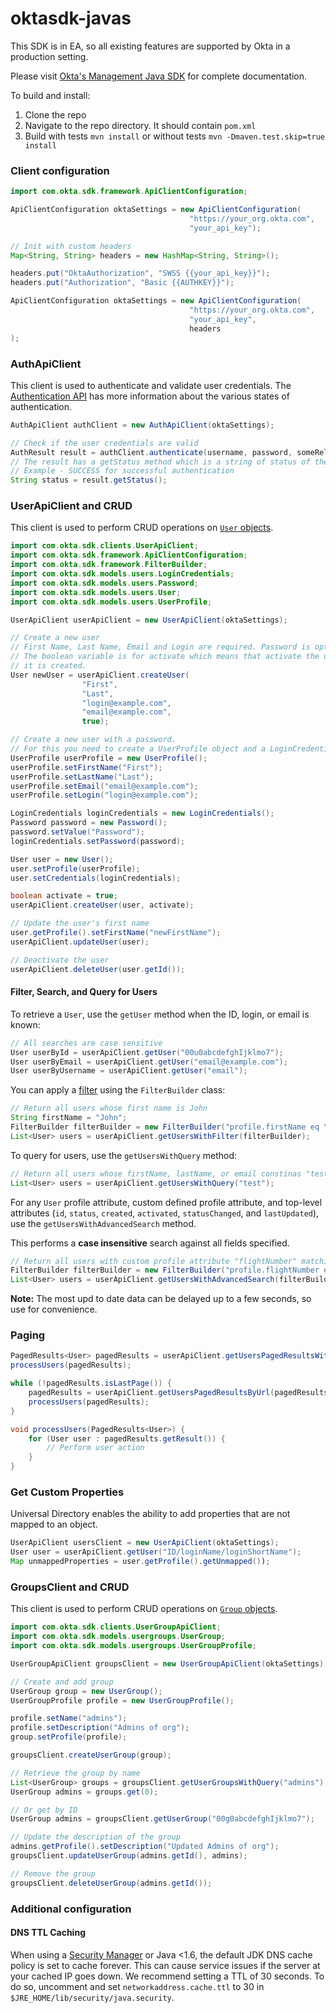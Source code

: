 # oktasdk-javas

This SDK is in EA, so all existing features are supported by Okta in a production setting.

Please visit [Okta's Management Java SDK](http://developer.okta.com/docs/sdk/core/java_api_sdk/index.html) for complete documentation.

To build and install:

1. Clone the repo
2. Navigate to the repo directory. It should contain `pom.xml`
3. Build with tests `mvn install` or without tests `mvn -Dmaven.test.skip=true install`

### Client configuration
```java
import com.okta.sdk.framework.ApiClientConfiguration;

ApiClientConfiguration oktaSettings = new ApiClientConfiguration(
                                        "https://your_org.okta.com",
                                        "your_api_key");

// Init with custom headers
Map<String, String> headers = new HashMap<String, String>();

headers.put("OktaAuthorization", "SWSS {{your_api_key}}");
headers.put("Authorization", "Basic {{AUTHKEY}}");

ApiClientConfiguration oktaSettings = new ApiClientConfiguration(
                                        "https://your_org.okta.com",
                                        "your_api_key",
                                        headers
);
```

### AuthApiClient
This client is used to authenticate and validate user credentials. 
The [Authentication API](http://developer.okta.com/docs/api/resources/authn.html) has more information about the various states of authentication.
```java
AuthApiClient authClient = new AuthApiClient(oktaSettings);

// Check if the user credentials are valid
AuthResult result = authClient.authenticate(username, password, someRelayState);
// The result has a getStatus method which is a string of status of the request.
// Example - SUCCESS for successful authentication
String status = result.getStatus();
```

### UserApiClient and CRUD
This client is used to perform CRUD operations on [`User` objects](http://developer.okta.com/docs/api/resources/users.html).

```java
import com.okta.sdk.clients.UserApiClient;
import com.okta.sdk.framework.ApiClientConfiguration;
import com.okta.sdk.framework.FilterBuilder;
import com.okta.sdk.models.users.LoginCredentials;
import com.okta.sdk.models.users.Password;
import com.okta.sdk.models.users.User;
import com.okta.sdk.models.users.UserProfile;

UserApiClient userApiClient = new UserApiClient(oktaSettings);

// Create a new user
// First Name, Last Name, Email and Login are required. Password is optional.
// The boolean variable is for activate which means that activate the user as soon as 
// it is created.
User newUser = userApiClient.createUser(
                "First",
                "Last",
                "login@example.com",
                "email@example.com",
                true);

// Create a new user with a password.
// For this you need to create a UserProfile object and a LoginCredentials object
UserProfile userProfile = new UserProfile();
userProfile.setFirstName("First");
userProfile.setLastName("Last");
userProfile.setEmail("email@example.com");
userProfile.setLogin("login@example.com");

LoginCredentials loginCredentials = new LoginCredentials();
Password password = new Password();
password.setValue("Password");
loginCredentials.setPassword(password);

User user = new User();
user.setProfile(userProfile);
user.setCredentials(loginCredentials);

boolean activate = true;
userApiClient.createUser(user, activate);

// Update the user's first name
user.getProfile().setFirstName("newFirstName");
userApiClient.updateUser(user);

// Deactivate the user
userApiClient.deleteUser(user.getId());
```

#### Filter, Search, and Query for Users
To retrieve a `User`, use the `getUser` method when the ID, login, or email is known:

```java
// All searches are case sensitive
User userById = userApiClient.getUser("00u0abcdefghIjklmo7");
User userByEmail = userApiClient.getUser("email@example.com");
User userByUsername = userApiClient.getUser("email");
```

You can apply a [filter](http://developer.okta.com/docs/api/resources/users.html#filters) using the `FilterBuilder` class:
```java
// Return all users whose first name is John
String firstName = "John";
FilterBuilder filterBuilder = new FilterBuilder("profile.firstName eq \"" + firstName + "\"");
List<User> users = userApiClient.getUsersWithFilter(filterBuilder);
```

To query for users, use the `getUsersWithQuery` method:
```java
// Return all users whose firstName, lastName, or email constinas "test"
List<User> users = userApiClient.getUsersWithQuery("test");

```

For any `User` profile attribute, custom defined profile attribute, and top-level attributes (`id`, `status`, `created`, `activated`, `statusChanged`, and `lastUpdated`), use the `getUsersWithAdvancedSearch` method.

This performs a **case insensitive** search against all fields specified.
```java
// Return all users with custom profile attribute "flightNumber" matching "A415"
FilterBuilder filterBuilder = new FilterBuilder("profile.flightNumber eq \"A415\"");
List<User> users = userApiClient.getUsersWithAdvancedSearch(filterBuilder);
```
**Note:** The most upd to date data can be delayed up to a few seconds, so use for convenience.

### Paging
```java
PagedResults<User> pagedResults = userApiClient.getUsersPagedResultsWithLimit(10);
processUsers(pagedResults);

while (!pagedResults.isLastPage()) {
    pagedResults = userApiClient.getUsersPagedResultsByUrl(pagedResults.getNextUrl());
    processUsers(pagedResults);
}

void processUsers(PagedResults<User>) {
    for (User user : pagedResults.getResult()) {
        // Perform user action
    }
}
```

### Get Custom Properties
Universal Directory enables the ability to add properties that are not mapped to an object.

```java
UserApiClient usersClient = new UserApiClient(oktaSettings);
User user = userApiClient.getUser("ID/loginName/loginShortName");
Map unmappedProperties = user.getProfile().getUnmapped());
```

### GroupsClient and CRUD
This client is used to perform CRUD operations on [`Group` objects](http://developer.okta.com/docs/api/resources/groups.html).
```java
import com.okta.sdk.clients.UserGroupApiClient;
import com.okta.sdk.models.usergroups.UserGroup;
import com.okta.sdk.models.usergroups.UserGroupProfile;

UserGroupApiClient groupsClient = new UserGroupApiClient(oktaSettings);

// Create and add group
UserGroup group = new UserGroup();
UserGroupProfile profile = new UserGroupProfile();

profile.setName("admins");
profile.setDescription("Admins of org");
group.setProfile(profile);

groupsClient.createUserGroup(group);

// Retrieve the group by name
List<UserGroup> groups = groupsClient.getUserGroupsWithQuery("admins");
UserGroup admins = groups.get(0);

// Or get by ID
UserGroup admins = groupsClient.getUserGroup("00g0abcdefghIjklmo7");

// Update the description of the group
admins.getProfile().setDescription("Updated Admins of org");
groupsClient.updateUserGroup(admins.getId(), admins);

// Remove the group
groupsClient.deleteUserGroup(admins.getId());
```

### Additional configuration

#### DNS TTL Caching
When using a [Security Manager](https://docs.oracle.com/javase/tutorial/essential/environment/security.html) or Java <1.6, the default JDK DNS cache policy is set to cache forever. This can cause service issues if the server at your cached IP goes down. We recommend setting a TTL of 30 seconds. To do so, uncomment and set `networkaddress.cache.ttl` to 30 in `$JRE_HOME/lib/security/java.security`.
